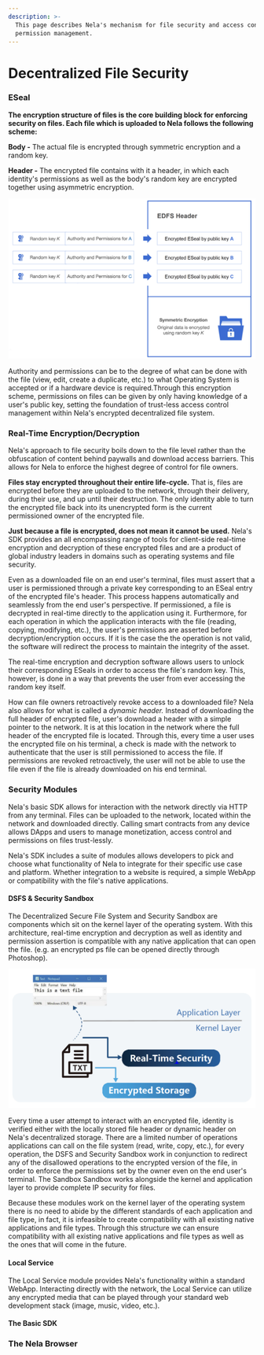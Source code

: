 ```yaml
---
description: >-
  This page describes Nela's mechanism for file security and access control and
  permission management.
---
```


# Decentralized File Security

### ESeal

**The encryption structure of files is the core building block for enforcing security on files. Each file which is uploaded to Nela follows the following scheme:**

**Body -** The actual file is encrypted through symmetric encryption and a random key.

**Header -** The encrypted file contains with it a header, in which each identity's permissions as well as the body's random key are encrypted together using asymmetric encryption.

![EDFS file encryption protocol](.gitbook/assets/image.png)

​Authority and permissions can be to the degree of what can be done with the file (view, edit, create a duplicate, etc.) to what Operating System is accepted or if a hardware device is required.Through this encryption scheme, permissions on files can be given by only having knowledge of a user's public key, setting the foundation of trust-less access control management within Nela's encrypted decentralized file system.

### Real-Time Encryption/Decryption

Nela's approach to file security boils down to the file level rather than the obfuscation of content behind paywalls and download access barriers. This allows for Nela to enforce the highest degree of control for file owners.

**Files stay encrypted throughout their entire life-cycle.** That is, files are encrypted before they are uploaded to the network, through their delivery, during their use, and up until their destruction. The only identity able to turn the encrypted file back into its unencrypted form is the current permissioned owner of the encrypted file.

**Just because a file is encrypted, does not mean it cannot be used.** Nela's SDK provides an all encompassing range of tools for client-side real-time encryption and decryption of these encrypted files and are a product of global industry leaders in domains such as operating systems and file security.

Even as a downloaded file on an end user's terminal, files must assert that a user is permissioned through a private key corresponding to an ESeal entry of the encrypted file's header. This process happens automatically and seamlessly from the end user's perspective. If permissioned, a file is decrypted in real-time directly to the application using it. Furthermore, for each operation in which the application interacts with the file (reading, copying, modifying, etc.), the user's permissions are asserted before decryption/encryption occurs. If it is the case the the operation is not valid, the software will redirect the process to maintain the integrity of the asset.

The real-time encryption and decryption software allows users to unlock their corresponding ESeals in order to access the file's random key. This, however, is done in a way that prevents the user from ever accessing the random key itself.

How can file owners retroactively revoke access to a downloaded file? Nela also allows for what is called a _dynamic header._ Instead of downloading the full header of encrypted file, user's download a header with a simple pointer to the network. It is at this location in the network where the full header of the encrypted file is located. Through this, every time a user uses the encrypted file on his terminal, a check is made with the network to authenticate that the user is still permissioned to access the file. If permissions are revoked retroactively, the user will not be able to use the file even if the file is already downloaded on his end terminal.

### Security Modules

Nela's basic SDK allows for interaction with the network directly via HTTP from any terminal. Files can be uploaded to the network, located within the network and downloaded directly. Calling smart contracts from any device allows DApps and users to manage monetization, access control and permissions on files trust-lessly.

Nela's SDK includes a suite of modules allows developers to pick and choose what functionality of Nela to integrate for their specific use case and platform. Whether integration to a website is required, a simple WebApp or compatibility with the file's native applications.

#### DSFS & Security Sandbox

The Decentralized Secure File System and Security Sandbox are components which sit on the kernel layer of the operating system. With this architecture, real-time encryption and decryption as well as identity and permission assertion is compatible with any native application that can open the file. (e.g. an encrypted ps file can be opened directly through Photoshop).&#x20;

![Kernel layer encryption/decryption.](.gitbook/assets/Untitled.001.jpeg)

Every time a user attempt to interact with an encrypted file, identity is verified either with the locally stored file header or dynamic header on Nela's decentralized storage. There are a limited number of operations applications can call on the file system (read, write, copy, etc.), for every operation, the DSFS and Security Sandbox work in conjunction to redirect any of the disallowed operations to the encrypted version of the file, in order to enforce the permissions set by the owner even on the end user's terminal. The Sandbox Sandbox works alongside the kernel and application layer to provide complete IP security for files.

Because these modules work on the kernel layer of the operating system there is no need to abide by the different standards of each application and file type, in fact, it is infeasible to create compatibility with all existing native applications and file types. Through this structure we can ensure compatibility with all existing native applications and file types as well as the ones that will come in the future.

#### Local Service

The Local Service module provides Nela's functionality within a standard WebApp. Interacting directly with the network, the Local Service can utilize any encrypted media that can be played through your standard web development stack (image, music, video, etc.).

&#x20;

#### The Basic SDK

### The Nela Browser
